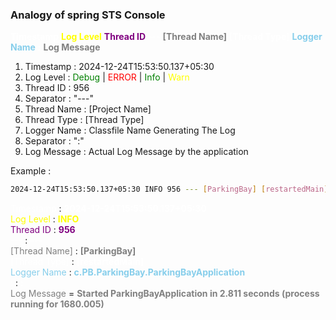 ### Analogy of spring STS Console  

<span style="color: white;">**Timestamp**</span>
<span style="color: yellow;">**Log Level**</span>
<span style="color: purple;">**Thread ID**</span>
<span style="color: white;">**---**</span>
<span style="color: grey;">**[Thread Name]**</span>
<span style="color: white;">**[Thread Type]**</span>
<span style="color: skyblue;">**Logger Name**</span>
<span style="color: white;">**:**</span>
<span style="color: grey;">**Log Message**</span>

1) Timestamp	: 2024-12-24T15:53:50.137+05:30
2) Log Level	: <span style="color: green;">Debug</span> | <span style="color: red;">ERROR</span> | <span style="color: green;">Info</span> | <span style="color: yellow;">Warn</span>     
3) Thread ID 	: 956
4) Separator 	: "---"
5) Thread Name	: [Project Name]
6) Thread Type	: [Thread Type]
7) Logger Name	: Classfile Name Generating The Log
8) Separator	: ":"
9) Log Message	: Actual Log Message by the application

Example :
```bash
2024-12-24T15:53:50.137+05:30 INFO 956 --- [ParkingBay] [restartedMain] c.PB.ParkingBay.ParkingBayApplication Started ParkingBayApplication in 2.811 seconds (process running for 1680.005)
```  

<span style="color: white;">Timestamp</span> : <span style="color: white;">**2024-12-24T15:53:50.137+05:30**</span>   
<span style="color: yellow;">Log Level</span> : <span style="color: yellow;">**INFO**</span>   
<span style="color: purple;">Thread ID</span> : <span style="color: purple;">**956**</span>  
<span style="color: white;">---</span> : <span style="color: white;">**---**</span>  
<span style="color: grey;">[Thread Name]</span> : <span style="color: grey;">**[ParkingBay]**</span>  
<span style="color: white;">[Thread Type]</span> : <span style="color: white;">**[restartedMain]**</span>  
<span style="color: skyblue;">Logger Name</span> : <span style="color: skyblue;">**c.PB.ParkingBay.ParkingBayApplication**</span>  
<span style="color: white;">:</span> : <span style="color: white;">**:**</span>  
<span style="color: grey;">Log Message</span> = <span style="color: grey;">**Started ParkingBayApplication in 2.811 seconds (process running for 1680.005)**</span>  




